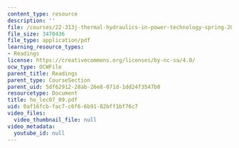 ```yaml
---
content_type: resource
description: ''
file: /courses/22-313j-thermal-hydraulics-in-power-technology-spring-2007/0af16fcbfac7c6f66b9182bff1bf76c7_ho_lec07_09.pdf
file_size: 3470436
file_type: application/pdf
learning_resource_types:
- Readings
license: https://creativecommons.org/licenses/by-nc-sa/4.0/
ocw_type: OCWFile
parent_title: Readings
parent_type: CourseSection
parent_uid: 5df62912-28ab-26e8-071d-1dd24f3547b0
resourcetype: Document
title: ho_lec07_09.pdf
uid: 0af16fcb-fac7-c6f6-6b91-82bff1bf76c7
video_files:
  video_thumbnail_file: null
video_metadata:
  youtube_id: null
---
```


